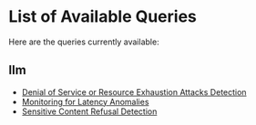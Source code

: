 # List of Available Queries

Here are the queries currently available:

## llm
- [Denial of Service or Resource Exhaustion Attacks Detection](./llm/docs/llm_dos_resource_exhaustion_detection.md)
- [Monitoring for Latency Anomalies](./llm/docs/llm_latency_anomalies_detection.md)
- [Sensitive Content Refusal Detection](./llm/docs/llm_sensitive_content_refusal_detection.md)
